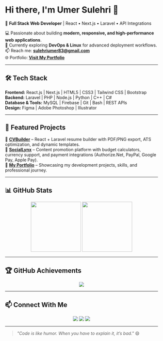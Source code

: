 # Hi there, I'm Umer Sulehri 👋

🚀 **Full Stack Web Developer** | React • Next.js • Laravel • API Integrations  

💻 Passionate about building **modern, responsive, and high-performance web applications**.  
🌱 Currently exploring **DevOps & Linux** for advanced deployment workflows.  
📫 Reach me: **sulehriumer83@gmail.com**  
🌐 Portfolio: **[Visit My Portfolio](https://umersulehri.netlify.app/)**  

---

## 🛠️ Tech Stack

**Frontend:** React.js | Next.js | HTML5 | CSS3 | Tailwind CSS | Bootstrap  
**Backend:** Laravel | PHP | Node.js | Python | C++ | C#  
**Database & Tools:** MySQL | Firebase | Git | Bash | REST APIs  
**Design:** Figma | Adobe Photoshop | Illustrator  

---

## 🌟 Featured Projects

🔹 **[CVBuilder](https://cv.toolscase.com/)** – React + Laravel resume builder with PDF/PNG export, ATS optimization, and dynamic templates.  
🔹 **[SocialLynx](https://www.sociallynx.com/)** – Content promotion platform with budget calculators, currency support, and payment integrations (Authorize.Net, PayPal, Google Pay, Apple Pay).  
🔹 **[My Portfolio](https://umersulehri.netlify.app/)** – Showcasing my development projects, skills, and professional journey.  

---

## 📊 GitHub Stats

<p align="center">
  <img src="https://github-readme-stats.vercel.app/api?username=umer-sulehri&show_icons=true&theme=tokyonight&hide_border=true" height="165"/>
  <img src="https://github-readme-streak-stats.herokuapp.com/?user=umer-sulehri&theme=tokyonight&hide_border=true" height="165"/>
</p>

---

## 🏆 GitHub Achievements
<p align="center">
  <img src="https://github-profile-trophy.vercel.app/?username=umer-sulehri&theme=radical&no-frame=true&margin-w=5&row=1"/>
</p>

---

## 📫 Connect With Me  
<p align="center">
  <a href="mailto:sulehriumer83@gmail.com"><img src="https://img.shields.io/badge/Email-D14836?style=for-the-badge&logo=gmail&logoColor=white"/></a>
  <a href="https://www.instagram.com/umer_edix_007/"><img src="https://img.shields.io/badge/Instagram-E4405F?style=for-the-badge&logo=instagram&logoColor=white"/></a>
  <a href="https://www.linkedin.com/in/umer-sulehri-57b816254/"><img src="https://img.shields.io/badge/LinkedIn-0077B5?style=for-the-badge&logo=linkedin&logoColor=white"/></a>
</p>

---

> _"Code is like humor. When you have to explain it, it’s bad."_ 😄
